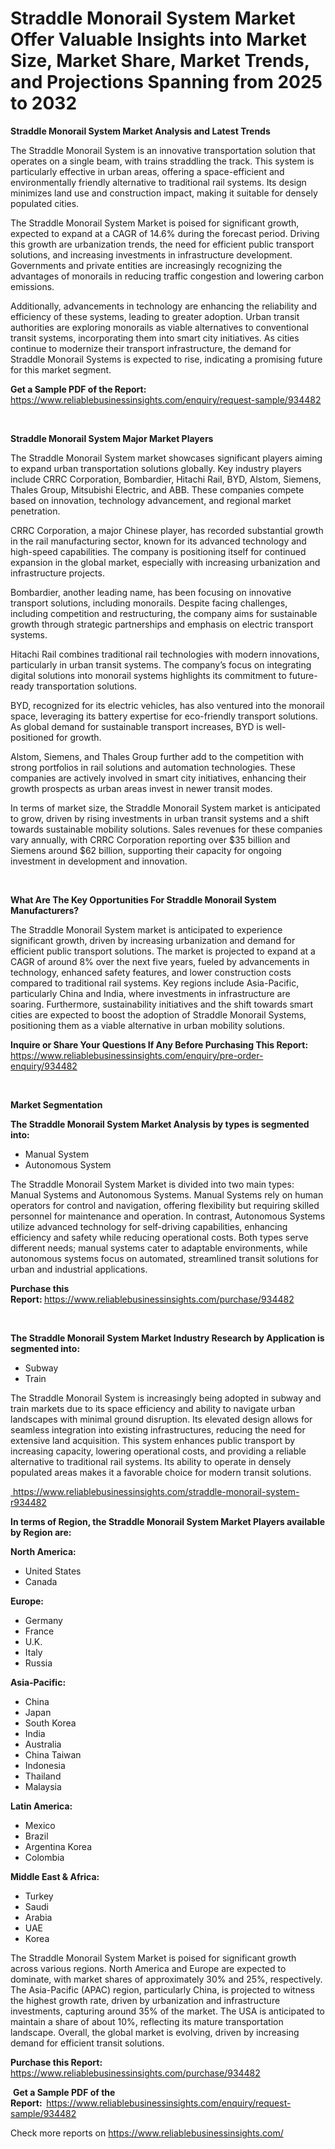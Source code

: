 <p><h1>Straddle Monorail System Market Offer Valuable Insights into Market Size, Market Share, Market Trends, and Projections Spanning from 2025 to 2032</h1></p><p><strong>Straddle Monorail System Market Analysis and Latest Trends</strong></p>
<p><p>The Straddle Monorail System is an innovative transportation solution that operates on a single beam, with trains straddling the track. This system is particularly effective in urban areas, offering a space-efficient and environmentally friendly alternative to traditional rail systems. Its design minimizes land use and construction impact, making it suitable for densely populated cities.</p><p>The Straddle Monorail System Market is poised for significant growth, expected to expand at a CAGR of 14.6% during the forecast period. Driving this growth are urbanization trends, the need for efficient public transport solutions, and increasing investments in infrastructure development. Governments and private entities are increasingly recognizing the advantages of monorails in reducing traffic congestion and lowering carbon emissions.</p><p>Additionally, advancements in technology are enhancing the reliability and efficiency of these systems, leading to greater adoption. Urban transit authorities are exploring monorails as viable alternatives to conventional transit systems, incorporating them into smart city initiatives. As cities continue to modernize their transport infrastructure, the demand for Straddle Monorail Systems is expected to rise, indicating a promising future for this market segment.</p></p>
<p><strong>Get a Sample PDF of the Report:&nbsp;</strong> <a href="https://www.reliablebusinessinsights.com/enquiry/request-sample/934482?utm_campaign=2734&utm_medium=2&utm_source=Github&utm_content=ia&utm_term=07032025&utm_id=straddle-monorail-system">https://www.reliablebusinessinsights.com/enquiry/request-sample/934482</a></p>
<p>&nbsp;</p>
<p><strong>Straddle Monorail System Major Market Players</strong></p>
<p><p>The Straddle Monorail System market showcases significant players aiming to expand urban transportation solutions globally. Key industry players include CRRC Corporation, Bombardier, Hitachi Rail, BYD, Alstom, Siemens, Thales Group, Mitsubishi Electric, and ABB. These companies compete based on innovation, technology advancement, and regional market penetration.</p><p>CRRC Corporation, a major Chinese player, has recorded substantial growth in the rail manufacturing sector, known for its advanced technology and high-speed capabilities. The company is positioning itself for continued expansion in the global market, especially with increasing urbanization and infrastructure projects.</p><p>Bombardier, another leading name, has been focusing on innovative transport solutions, including monorails. Despite facing challenges, including competition and restructuring, the company aims for sustainable growth through strategic partnerships and emphasis on electric transport systems.</p><p>Hitachi Rail combines traditional rail technologies with modern innovations, particularly in urban transit systems. The company’s focus on integrating digital solutions into monorail systems highlights its commitment to future-ready transportation solutions.</p><p>BYD, recognized for its electric vehicles, has also ventured into the monorail space, leveraging its battery expertise for eco-friendly transport solutions. As global demand for sustainable transport increases, BYD is well-positioned for growth.</p><p>Alstom, Siemens, and Thales Group further add to the competition with strong portfolios in rail solutions and automation technologies. These companies are actively involved in smart city initiatives, enhancing their growth prospects as urban areas invest in newer transit modes.</p><p>In terms of market size, the Straddle Monorail System market is anticipated to grow, driven by rising investments in urban transit systems and a shift towards sustainable mobility solutions. Sales revenues for these companies vary annually, with CRRC Corporation reporting over $35 billion and Siemens around $62 billion, supporting their capacity for ongoing investment in development and innovation.</p></p>
<p>&nbsp;</p>
<p><strong>What Are The Key Opportunities For Straddle Monorail System Manufacturers?</strong></p>
<p><p>The Straddle Monorail System market is anticipated to experience significant growth, driven by increasing urbanization and demand for efficient public transport solutions. The market is projected to expand at a CAGR of around 8% over the next five years, fueled by advancements in technology, enhanced safety features, and lower construction costs compared to traditional rail systems. Key regions include Asia-Pacific, particularly China and India, where investments in infrastructure are soaring. Furthermore, sustainability initiatives and the shift towards smart cities are expected to boost the adoption of Straddle Monorail Systems, positioning them as a viable alternative in urban mobility solutions.</p></p>
<p><strong>Inquire or Share Your Questions If Any Before Purchasing This Report:</strong> <a href="https://www.reliablebusinessinsights.com/enquiry/pre-order-enquiry/934482?utm_campaign=2734&utm_medium=2&utm_source=Github&utm_content=ia&utm_term=07032025&utm_id=straddle-monorail-system">https://www.reliablebusinessinsights.com/enquiry/pre-order-enquiry/934482</a></p>
<p>&nbsp;</p>
<p><strong>Market Segmentation</strong></p>
<p><strong>The Straddle Monorail System Market Analysis by types is segmented into:</strong></p>
<p><ul><li>Manual System</li><li>Autonomous System</li></ul></p>
<p><p>The Straddle Monorail System Market is divided into two main types: Manual Systems and Autonomous Systems. Manual Systems rely on human operators for control and navigation, offering flexibility but requiring skilled personnel for maintenance and operation. In contrast, Autonomous Systems utilize advanced technology for self-driving capabilities, enhancing efficiency and safety while reducing operational costs. Both types serve different needs; manual systems cater to adaptable environments, while autonomous systems focus on automated, streamlined transit solutions for urban and industrial applications.</p></p>
<p><strong>Purchase this Report:&nbsp;</strong><a href="https://www.reliablebusinessinsights.com/purchase/934482?utm_campaign=2734&utm_medium=2&utm_source=Github&utm_content=ia&utm_term=07032025&utm_id=straddle-monorail-system">https://www.reliablebusinessinsights.com/purchase/934482</a></p>
<p>&nbsp;</p>
<p><strong>The Straddle Monorail System Market Industry Research by Application is segmented into:</strong></p>
<p><ul><li>Subway</li><li>Train</li></ul></p>
<p><p>The Straddle Monorail System is increasingly being adopted in subway and train markets due to its space efficiency and ability to navigate urban landscapes with minimal ground disruption. Its elevated design allows for seamless integration into existing infrastructures, reducing the need for extensive land acquisition. This system enhances public transport by increasing capacity, lowering operational costs, and providing a reliable alternative to traditional rail systems. Its ability to operate in densely populated areas makes it a favorable choice for modern transit solutions.</p></p>
<p><a href="https://www.reliablebusinessinsights.com/straddle-monorail-system-r934482?utm_campaign=2734&utm_medium=2&utm_source=Github&utm_content=ia&utm_term=07032025&utm_id=straddle-monorail-system">&nbsp;https://www.reliablebusinessinsights.com/straddle-monorail-system-r934482</a></p>
<p><strong>In terms of Region, the Straddle Monorail System Market Players available by Region are:</strong></p>
<p>
    <p> <strong> North America: </strong>
        <ul>
            <li>United States</li>
            <li>Canada</li>
        </ul>
        </p> 
    <p> <strong> Europe: </strong>
        <ul>
            <li>Germany</li>
            <li>France</li>
            <li>U.K.</li>
            <li>Italy</li>
            <li>Russia</li>
        </ul>
        </p> 
    <p> <strong> Asia-Pacific: </strong>
        <ul>
            <li>China</li>
            <li>Japan</li>
            <li>South Korea</li>
            <li>India</li>
            <li>Australia</li>
            <li>China Taiwan</li>
            <li>Indonesia</li>
            <li>Thailand</li>
            <li>Malaysia</li>
        </ul>
        </p> 
    <p> <strong> Latin America: </strong>
        <ul>
            <li>Mexico</li>
            <li>Brazil</li>
            <li>Argentina Korea</li>
            <li>Colombia</li>
        </ul>
        </p> 
    <p> <strong> Middle East & Africa: </strong>
        <ul>
            <li>Turkey</li>
            <li>Saudi</li>
            <li>Arabia</li>
            <li>UAE</li>
            <li>Korea</li>
        </ul>
    </p>
    </p>
<p><p>The Straddle Monorail System Market is poised for significant growth across various regions. North America and Europe are expected to dominate, with market shares of approximately 30% and 25%, respectively. The Asia-Pacific (APAC) region, particularly China, is projected to witness the highest growth rate, driven by urbanization and infrastructure investments, capturing around 35% of the market. The USA is anticipated to maintain a share of about 10%, reflecting its mature transportation landscape. Overall, the global market is evolving, driven by increasing demand for efficient transit solutions.</p></p>
<p><strong>Purchase this Report: </strong><a href="https://www.reliablebusinessinsights.com/purchase/934482?utm_campaign=2734&utm_medium=2&utm_source=Github&utm_content=ia&utm_term=07032025&utm_id=straddle-monorail-system">https://www.reliablebusinessinsights.com/purchase/934482</a></p>
<p>&nbsp;<strong>Get a Sample PDF of the Report:&nbsp;&nbsp;</strong><a href="https://www.reliablebusinessinsights.com/enquiry/request-sample/934482?utm_campaign=2734&utm_medium=2&utm_source=Github&utm_content=ia&utm_term=07032025&utm_id=straddle-monorail-system">https://www.reliablebusinessinsights.com/enquiry/request-sample/934482</a></p>
<p><strong></strong></p>
<p>Check more reports on <a href="https://www.reliablebusinessinsights.com/?utm_campaign=2734&utm_medium=2&utm_source=Github&utm_content=ia&utm_term=07032025&utm_id=straddle-monorail-system">https://www.reliablebusinessinsights.com/</a></p>